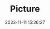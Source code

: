 ---
weight: 1
images:
- /images/edited/199.jpeg
title: Picture
date: 2023-11-11 15:26:27
tags: [luminarneo,work,ilce7m3,person]
---